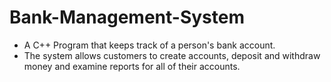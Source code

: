 # Bank-Management-System
<ul>
  <li>
      A C++ Program that keeps track of a person's bank account. 
  </li>
  <li>
      The system allows customers to create accounts, deposit and withdraw money and examine reports for all of their accounts.
  </li>
</ul>
    
